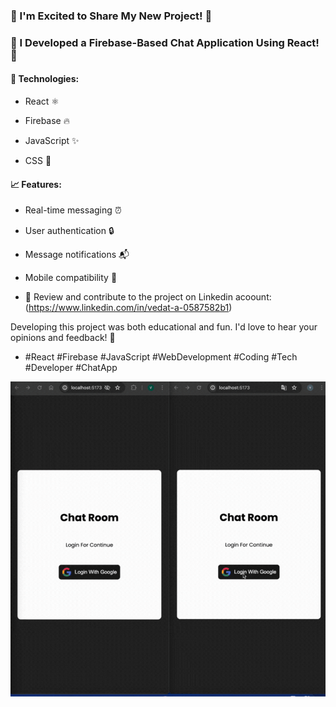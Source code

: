 ### 🚀 I'm Excited to Share My New Project! 🚀

### 📱 I Developed a Firebase-Based Chat Application Using React! 📱

#### 🔧 Technologies:

- React ⚛️

- Firebase 🔥

- JavaScript ✨

- CSS 🎨

#### 📈 Features:


- Real-time messaging ⏰

- User authentication 🔒

- Message notifications 📬

- Mobile compatibility 📲

- 🌟 Review and contribute to the project on 
Linkedin acoount: (https://www.linkedin.com/in/vedat-a-0587582b1)

Developing this project was both educational and fun. I'd love to hear your opinions and feedback! 💬

- #React #Firebase #JavaScript #WebDevelopment #Coding #Tech #Developer #ChatApp

<img src="ChatApp.gif">